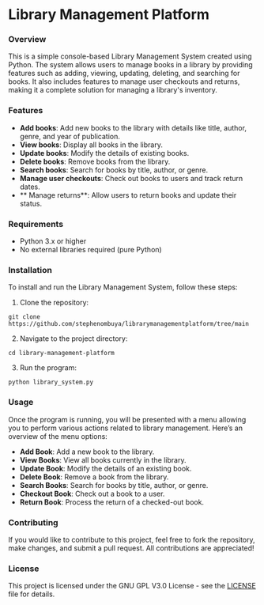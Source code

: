 # **Library Management Platform**


### **Overview**
This is a simple console-based Library Management System created using Python. The system allows users to manage books in a library by providing features such as adding, viewing, updating, deleting, and searching for books. It also includes features to manage user checkouts and returns, making it a complete solution for managing a library's inventory.



### **Features**
  - **Add books**: Add new books to the library with details like title, author, genre, and year of publication.
  - **View books**: Display all books in the library.
  - **Update books**: Modify the details of existing books.
  - **Delete books**: Remove books from the library.
  - **Search books**: Search for books by title, author, or genre.
  - **Manage user checkouts**: Check out books to users and track return dates.
  - ** Manage returns**: Allow users to return books and update their status.



### **Requirements**
- Python 3.x or higher
- No external libraries required (pure Python)



### **Installation**
To install and run the Library Management System, follow these steps:

1. Clone the repository:

```
git clone https://github.com/stephenombuya/librarymanagementplatform/tree/main
```

2. Navigate to the project directory:

```
cd library-management-platform
```

3. Run the program:

```
python library_system.py
```



### **Usage**
Once the program is running, you will be presented with a menu allowing you to perform various actions related to library management. Here’s an overview of the menu options:

- **Add Book**: Add a new book to the library.
- **View Books**: View all books currently in the library.
- **Update Book**: Modify the details of an existing book.
- **Delete Book**: Remove a book from the library.
- **Search Books**: Search for books by title, author, or genre.
- **Checkout Book**: Check out a book to a user.
- **Return Book**: Process the return of a checked-out book.


        
### **Contributing**
If you would like to contribute to this project, feel free to fork the repository, make changes, and submit a pull request. All contributions are appreciated!



### **License**
This project is licensed under the  GNU GPL V3.0 License - see the [LICENSE](https://github.com/stephenombuya/librarymanagementplatform/blob/main/LICENSE) file for details.

